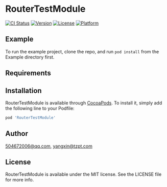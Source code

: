 # RouterTestModule

[![CI Status](https://img.shields.io/travis/504672006@qq.com/RouterTestModule.svg?style=flat)](https://travis-ci.org/504672006@qq.com/RouterTestModule)
[![Version](https://img.shields.io/cocoapods/v/RouterTestModule.svg?style=flat)](https://cocoapods.org/pods/RouterTestModule)
[![License](https://img.shields.io/cocoapods/l/RouterTestModule.svg?style=flat)](https://cocoapods.org/pods/RouterTestModule)
[![Platform](https://img.shields.io/cocoapods/p/RouterTestModule.svg?style=flat)](https://cocoapods.org/pods/RouterTestModule)

## Example

To run the example project, clone the repo, and run `pod install` from the Example directory first.

## Requirements

## Installation

RouterTestModule is available through [CocoaPods](https://cocoapods.org). To install
it, simply add the following line to your Podfile:

```ruby
pod 'RouterTestModule'
```

## Author

504672006@qq.com, yangxin@tzpt.com

## License

RouterTestModule is available under the MIT license. See the LICENSE file for more info.
